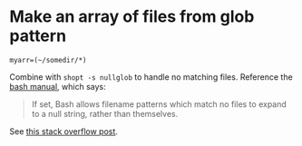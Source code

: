 # Make an array of files from glob pattern


```shell
myarr=(~/somedir/*)
```

Combine with `shopt -s nullglob` to handle no matching files. Reference the [bash manual](http://www.gnu.org/savannah-checkouts/gnu/bash/manual/bash.html#Conditional-Constructs), which says:

> If set, Bash allows filename patterns which match no files to expand to a null string, rather than themselves.


See [this stack overflow post](https://stackoverflow.com/questions/21668471/bash-script-create-array-of-all-files-in-a-directory#21668536).
